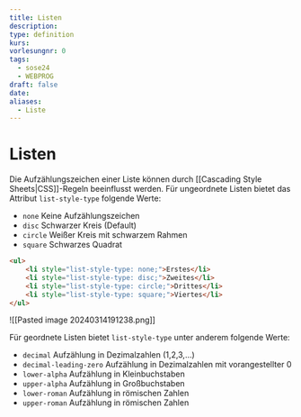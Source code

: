 ```yaml
---
title: Listen
description: 
type: definition
kurs: 
vorlesungnr: 0
tags:
  - sose24
  - WEBPROG
draft: false
date: 
aliases:
  - Liste
---
```

# Listen

Die Aufzählungszeichen einer Liste können durch [[Cascading Style Sheets|CSS]]-Regeln beeinflusst werden. Für ungeordnete Listen bietet das Attribut `list-style-type` folgende Werte:

- `none` Keine Aufzählungszeichen
- `disc` Schwarzer Kreis (Default)
- `circle` Weißer Kreis mit schwarzem Rahmen
- `square` Schwarzes Quadrat

```html
<ul>
	<li style="list-style-type: none;">Erstes</li>
	<li style="list-style-type: disc;">Zweites</li>
	<li style="list-style-type: circle;">Drittes</li>
	<li style="list-style-type: square;">Viertes</li>
</ul>
```

![[Pasted image 20240314191238.png]]

Für geordnete Listen bietet `list-style-type` unter anderem folgende Werte:

- `decimal` Aufzählung in Dezimalzahlen (1,2,3,…)
- `decimal-leading-zero` Aufzählung in Dezimalzahlen mit vorangestellter 0
- `lower-alpha` Aufzählung in Kleinbuchstaben
- `upper-alpha` Aufzählung in Großbuchstaben
- `lower-roman` Aufzählung in römischen Zahlen
- `upper-roman` Aufzählung in römischen Zahlen
